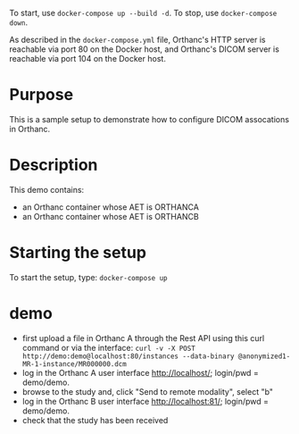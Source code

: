 To start, use `docker-compose up --build -d`.
To stop, use `docker-compose down`.

As described in the `docker-compose.yml` file, Orthanc's HTTP server is
reachable via port 80 on the Docker host, and Orthanc's DICOM server is
reachable via port 104 on the Docker host.





# Purpose

This is a sample setup to demonstrate how to configure DICOM assocations in Orthanc.

# Description

This demo contains:

- an Orthanc container whose AET is ORTHANCA
- an Orthanc container whose AET is ORTHANCB

# Starting the setup

To start the setup, type: `docker-compose up`

# demo

- first upload a file in Orthanc A through the Rest API using this curl command or via the interface:
  `curl -v -X POST http://demo:demo@localhost:80/instances --data-binary @anonymized1-MR-1-instance/MR000000.dcm`  
- log in the Orthanc A user interface [http://localhost/](http://localhost/); login/pwd = demo/demo.
- browse to the study and, click "Send to remote modality", select "b"
- log in the Orthanc B user interface [http://localhost:81/](http://localhost:81/); login/pwd = demo/demo.
- check that the study has been received